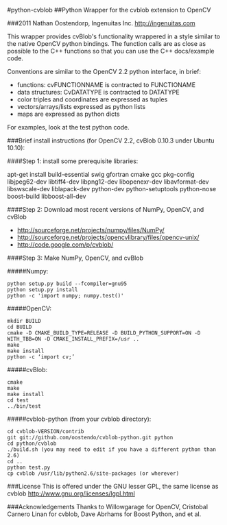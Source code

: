 #python-cvblob
##Python Wrapper for the cvblob extension to OpenCV

###2011 Nathan Oostendorp, Ingenuitas Inc. http://ingenuitas.com

This wrapper provides cvBlob's functionality wrappered in a style similar to
the native OpenCV python bindings.  The function calls are as close as 
possible to the C++ functions so that you can use the C++ docs/example code.

Conventions are similar to the OpenCV 2.2 python interface, in brief:

 - functions: cvFUNCTIONNAME is contracted to FUNCTIONAME
 - data structures: CvDATATYPE is contracted to DATATYPE 
 - color triples and coordinates are expressed as tuples
 - vectors/arrays/lists expressed as python lists
 - maps are expressed as python dicts

For examples, look at the test python code.

###Brief install instructions (for OpenCV 2.2, cvBlob 0.10.3 under Ubuntu 10.10):

####Step 1: install some prerequisite libraries:

  apt-get install build-essential swig gfortran cmake gcc pkg-config libjpeg62-dev libtiff4-dev libpng12-dev libopenexr-dev libavformat-dev libswscale-dev liblapack-dev python-dev python-setuptools python-nose boost-build libboost-all-dev

####Step 2: Download most recent versions of NumPy, OpenCV, and cvBlob

 - http://sourceforge.net/projects/numpy/files/NumPy/
 - http://sourceforge.net/projects/opencvlibrary/files/opencv-unix/
 - http://code.google.com/p/cvblob/
  
####Step 3: Make NumPy, OpenCV, and cvBlob 

#####Numpy:

    python setup.py build --fcompiler=gnu95
    python setup.py install
    python -c 'import numpy; numpy.test()'

#####OpenCV:

    mkdir BUILD
    cd BUILD
    cmake -D CMAKE_BUILD_TYPE=RELEASE -D BUILD_PYTHON_SUPPORT=ON -D WITH_TBB=ON -D CMAKE_INSTALL_PREFIX=/usr ..
    make
    make install
    python -c ‘import cv;’

#####cvBlob:

    cmake
    make
    make install
    cd test
    ../bin/test

#####cvblob-python (from your cvblob directory):

    cd cvblob-VERSION/contrib
    git git://github.com/oostendo/cvblob-python.git python 
    cd python/cvblob
    ./build.sh (you may need to edit if you have a different python than 2.6)
    cd ..
    python test.py
    cp cvblob /usr/lib/python2.6/site-packages (or wherever)
  
###License
This is offered under the GNU lesser GPL, the same license as cvblob
http://www.gnu.org/licenses/lgpl.html


###Acknowledgements
Thanks to Willowgarage for OpenCV, Cristobal Carnero Linan for cvblob,
Dave Abrhams for Boost Python, and et al.
